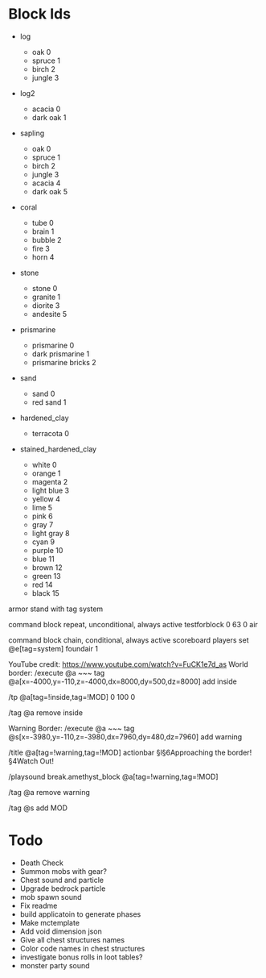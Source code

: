 # Block Ids

- log
    - oak 0
    - spruce 1
    - birch 2
    - jungle 3

- log2
    - acacia 0
    - dark oak 1

- sapling
    - oak 0
    - spruce 1
    - birch 2
    - jungle 3
    - acacia 4
    - dark oak 5

- coral
    - tube 0
    - brain 1
    - bubble 2
    - fire 3
    - horn 4

- stone
    - stone 0
    - granite 1
    - diorite 3
    - andesite 5

- prismarine
    - prismarine 0
    - dark prismarine 1
    - prismarine bricks 2

- sand
    - sand 0
    - red sand 1

- hardened_clay
    - terracota 0

- stained_hardened_clay
    - white 0
    - orange 1
    - magenta 2
    - light blue 3
    - yellow 4
    - lime 5
    - pink 6
    - gray 7
    - light gray 8
    - cyan 9
    - purple 10
    - blue 11
    - brown 12
    - green 13
    - red 14
    - black 15





armor stand with tag system

command block
repeat, unconditional, always active
testforblock 0 63 0 air

command block
chain, conditional, always active
scoreboard players set @e[tag=system] foundair 1




YouTube credit: https://www.youtube.com/watch?v=FuCK1e7d_as
World border:
/execute @a ~~~ tag @a[x=-4000,y=-110,z=-4000,dx=8000,dy=500,dz=8000] add inside

/tp @a[tag=!inside,tag=!MOD] 0 100 0

/tag @a remove inside



Warning Border:
/execute @a ~~~ tag @s[x=-3980,y=-110,z=-3980,dx=7960,dy=480,dz=7960] add warning

/title @a[tag=!warning,tag=!MOD] actionbar §l§6Approaching the border! §4Watch Out!

/playsound break.amethyst_block @a[tag=!warning,tag=!MOD]

/tag @a remove warning

/tag @s add MOD


# Todo
- Death Check
- Summon mobs with gear?
- Chest sound and particle
- Upgrade bedrock particle
- mob spawn sound
- Fix readme
- build applicatoin to generate phases
- Make mctemplate
- Add void dimension json
- Give all chest structures names
- Color code names in chest structures
- investigate bonus rolls in loot tables?
- monster party sound